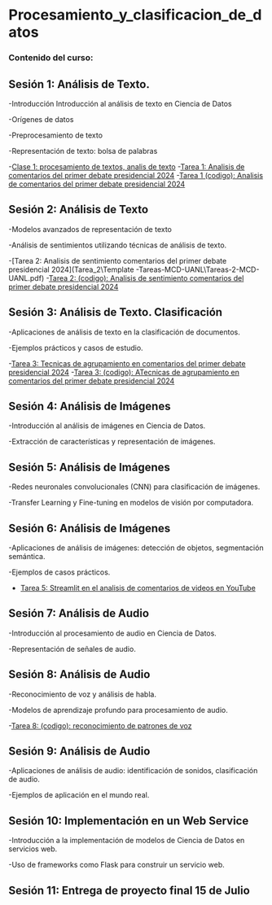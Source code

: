 # Procesamiento_y_clasificacion_de_datos
### Contenido del curso:

## Sesión 1: Análisis de Texto.

-Introducción Introducción al análisis de texto en Ciencia de Datos 

-Orígenes de datos 

-Preprocesamiento de texto 

-Representación de texto: bolsa de palabras 

-[Clase 1: procesamiento de textos, analis de texto](Clases/clase1.ipynb)
-[Tarea 1: Analisis de comentarios del primer debate presidencial 2024](Template-Tareas-MCD-UANL/Tareas-1-MCD-UANL.pdf)
-[Tarea 1 (codigo): Analisis de comentarios del primer debate presidencial 2024](Tareas/Tarea_1/Datos/YCD.ipynb)
 
## Sesión 2: Análisis de Texto 

 -Modelos avanzados de representación de texto 
 
 -Análisis de sentimientos utilizando técnicas de análisis de texto. 

-[Tarea 2: Analisis de sentimiento comentarios del primer debate presidencial 2024](Tarea_2\Template -Tareas-MCD-UANL\Tareas-2-MCD-UANL.pdf)
-[Tarea 2: (codigo): Analisis de sentimiento comentarios del primer debate presidencial 2024](Tareas\Tarea_2\Datos\YCD.ipynb)
## Sesión 3: Análisis de Texto. Clasificación 

 -Aplicaciones de análisis de texto en la clasificación de documentos. 
 
 -Ejemplos prácticos y casos de estudio. 

-[Tarea 3: Tecnicas de agrupamiento en comentarios del primer debate presidencial 2024]()
-[Tarea 3: (codigo): ATecnicas de agrupamiento en comentarios del primer debate presidencial 2024](Tareas\Tarea_3\Datos\Tarea_3.ipynb)

## Sesión 4: Análisis de Imágenes 

 -Introducción al análisis de imágenes en Ciencia de Datos. 
 
 -Extracción de características y representación de imágenes. 


## Sesión 5: Análisis de Imágenes

 -Redes neuronales convolucionales (CNN) para clasificación de imágenes. 
 
 -Transfer Learning y Fine-tuning en modelos de visión por computadora. 
 
## Sesión 6: Análisis de Imágenes 

 -Aplicaciones de análisis de imágenes: detección de objetos, segmentación semántica. 
 
 -Ejemplos de casos prácticos. 

 - [Tarea 5: Streamlit en el analisis de comentarios de videos en YouTube]()

## Sesión 7: Análisis de Audio 

 -Introducción al procesamiento de audio en Ciencia de Datos. 
 
 -Representación de señales de audio. 
 
## Sesión 8: Análisis de Audio 

 -Reconocimiento de voz y análisis de habla. 
 
 -Modelos de aprendizaje profundo para procesamiento de audio. 
 
 -[Tarea 8: (codigo): reconocimiento de patrones de voz](Tareas\Tarea_8\Datos\Tarea.ipynb)
## Sesión 9: Análisis de Audio 

 -Aplicaciones de análisis de audio: identificación de sonidos, clasificación de audio. 
 
 -Ejemplos de aplicación en el mundo real. 
 
## Sesión 10: Implementación en un Web Service 

 -Introducción a la implementación de modelos de Ciencia de Datos en servicios web. 
 
 -Uso de frameworks como Flask para construir un servicio web. 
 
## Sesión 11: Entrega de proyecto final 15 de Julio
